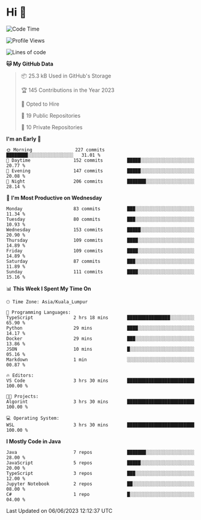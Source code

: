 <h1>Hi 👋</h1>

<!--START_SECTION:waka-->
![Code Time](http://img.shields.io/badge/Code%20Time-209%20hrs%2010%20mins-blue)

![Profile Views](http://img.shields.io/badge/Profile%20Views-4-blue)

![Lines of code](https://img.shields.io/badge/From%20Hello%20World%20I%27ve%20Written-649.7%20thousand%20lines%20of%20code-blue)

**🐱 My GitHub Data** 

> 📦 25.3 kB Used in GitHub's Storage 
 > 
> 🏆 145 Contributions in the Year 2023
 > 
> 💼 Opted to Hire
 > 
> 📜 19 Public Repositories 
 > 
> 🔑 10 Private Repositories 
 > 
**I'm an Early 🐤** 

```text
🌞 Morning                227 commits         ████████░░░░░░░░░░░░░░░░░   31.01 % 
🌆 Daytime                152 commits         █████░░░░░░░░░░░░░░░░░░░░   20.77 % 
🌃 Evening                147 commits         █████░░░░░░░░░░░░░░░░░░░░   20.08 % 
🌙 Night                  206 commits         ███████░░░░░░░░░░░░░░░░░░   28.14 % 
```
📅 **I'm Most Productive on Wednesday** 

```text
Monday                   83 commits          ███░░░░░░░░░░░░░░░░░░░░░░   11.34 % 
Tuesday                  80 commits          ███░░░░░░░░░░░░░░░░░░░░░░   10.93 % 
Wednesday                153 commits         █████░░░░░░░░░░░░░░░░░░░░   20.90 % 
Thursday                 109 commits         ████░░░░░░░░░░░░░░░░░░░░░   14.89 % 
Friday                   109 commits         ████░░░░░░░░░░░░░░░░░░░░░   14.89 % 
Saturday                 87 commits          ███░░░░░░░░░░░░░░░░░░░░░░   11.89 % 
Sunday                   111 commits         ████░░░░░░░░░░░░░░░░░░░░░   15.16 % 
```


📊 **This Week I Spent My Time On** 

```text
🕑︎ Time Zone: Asia/Kuala_Lumpur

💬 Programming Languages: 
TypeScript               2 hrs 18 mins       ████████████████░░░░░░░░░   65.90 % 
Python                   29 mins             ████░░░░░░░░░░░░░░░░░░░░░   14.17 % 
Docker                   29 mins             ███░░░░░░░░░░░░░░░░░░░░░░   13.86 % 
JSON                     10 mins             █░░░░░░░░░░░░░░░░░░░░░░░░   05.16 % 
Markdown                 1 min               ░░░░░░░░░░░░░░░░░░░░░░░░░   00.87 % 

🔥 Editors: 
VS Code                  3 hrs 30 mins       █████████████████████████   100.00 % 

🐱‍💻 Projects: 
Algorint                 3 hrs 30 mins       █████████████████████████   100.00 % 

💻 Operating System: 
WSL                      3 hrs 30 mins       █████████████████████████   100.00 % 
```

**I Mostly Code in Java** 

```text
Java                     7 repos             ███████░░░░░░░░░░░░░░░░░░   28.00 % 
JavaScript               5 repos             █████░░░░░░░░░░░░░░░░░░░░   20.00 % 
TypeScript               3 repos             ███░░░░░░░░░░░░░░░░░░░░░░   12.00 % 
Jupyter Notebook         2 repos             ██░░░░░░░░░░░░░░░░░░░░░░░   08.00 % 
C#                       1 repo              █░░░░░░░░░░░░░░░░░░░░░░░░   04.00 % 
```




 Last Updated on 06/06/2023 12:12:37 UTC
<!--END_SECTION:waka-->
